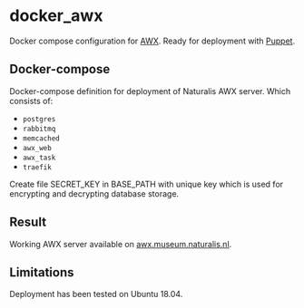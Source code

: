 # docker_awx

Docker compose configuration for [AWX](https://github.com/ansible/awx). Ready
for deployment with
[Puppet](https://github.com/naturalis/puppet-docker_compose).

## Docker-compose

Docker-compose definition for deployment of Naturalis AWX server. Which consists
of:

* `postgres`
* `rabbitmq`
* `memcached`
* `awx_web`
* `awx_task`
* `traefik`

Create file SECRET_KEY in BASE_PATH with unique key which is used for encrypting and decrypting database storage. 

## Result

Working AWX server available on
[awx.museum.naturalis.nl](https://awx.museum.naturalis.nl).

## Limitations

Deployment has been tested on Ubuntu 18.04.

